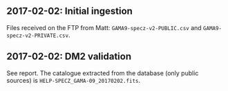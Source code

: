 ## 2017-02-02: Initial ingestion

Files received on the FTP from Matt: `GAMA9-specz-v2-PUBLIC.csv` and
`GAMA9-specz-v2-PRIVATE.csv`.

## 2017-02-02: DM2 validation

See report. The catalogue extracted from the database (only public sources) is
`HELP-SPECZ_GAMA-09_20170202.fits`.

